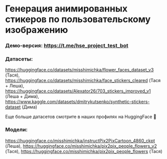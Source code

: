 # Генерация анимированных стикеров по пользовательскому изображению

### Демо-версия: https://t.me/hse_project_test_bot

### Датасеты: 
https://huggingface.co/datasets/misshimichka/flower_faces_dataset_v3 (Тася),
https://huggingface.co/datasets/misshimichka/face_stickers_cleared (Тася + Леша),
https://huggingface.co/datasets/Alexator26/703_stickers_improved_v1 (Леша + Дима),
https://www.kaggle.com/datasets/dmitrykutsenko/synthetic-stickers-dataset (Дима)

Еще больше датасетов смотрите в наших профилях на HuggingFace 🤗

### Модели: 
https://huggingface.co/misshimichka/instructPix2PixCartoon_4860_ckpt (Леша),
https://huggingface.co/misshimichka/pix2pix_people_flowers_v2 (Тася), 
https://huggingface.co/misshimichka/pix2pix_people_flowers (Тася)
